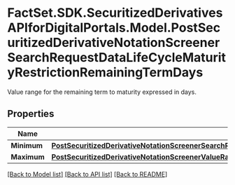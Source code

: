 # FactSet.SDK.SecuritizedDerivativesAPIforDigitalPortals.Model.PostSecuritizedDerivativeNotationScreenerSearchRequestDataLifeCycleMaturityRestrictionRemainingTermDays
Value range for the remaining term to maturity expressed in days.

## Properties

Name | Type | Description | Notes
------------ | ------------- | ------------- | -------------
**Minimum** | [**PostSecuritizedDerivativeNotationScreenerSearchRequestDataLifeCycleMaturityRestrictionRemainingTermDaysMinimum**](PostSecuritizedDerivativeNotationScreenerSearchRequestDataLifeCycleMaturityRestrictionRemainingTermDaysMinimum.md) |  | [optional] 
**Maximum** | [**PostSecuritizedDerivativeNotationScreenerValueRangesGetRequestDataLifeCycleMaturityRestrictionRemainingTermDaysMaximum**](PostSecuritizedDerivativeNotationScreenerValueRangesGetRequestDataLifeCycleMaturityRestrictionRemainingTermDaysMaximum.md) |  | [optional] 

[[Back to Model list]](../README.md#documentation-for-models) [[Back to API list]](../README.md#documentation-for-api-endpoints) [[Back to README]](../README.md)

